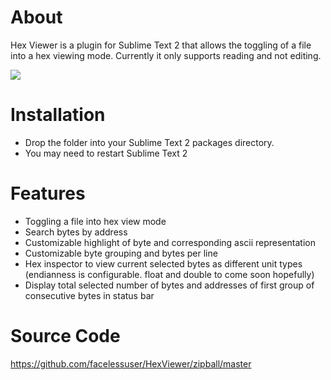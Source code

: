 # About
Hex Viewer is a plugin for Sublime Text 2 that allows the toggling of a file into a hex viewing mode.  Currently it only supports reading and not editing.

<img src="http://dl.dropbox.com/u/342698/HexViewer/preview.png" border="0"/>

# Installation 
- Drop the folder into your Sublime Text 2 packages directory.
- You may need to restart Sublime Text 2

# Features
- Toggling a file into hex view mode
- Search bytes by address
- Customizable highlight of byte and corresponding ascii representation
- Customizable byte grouping and bytes per line
- Hex inspector to view current selected bytes as different unit types (endianness is configurable. float and double to come soon hopefully)
- Display total selected number of bytes and addresses of first group of consecutive bytes in status bar

# Source Code
https://github.com/facelessuser/HexViewer/zipball/master
